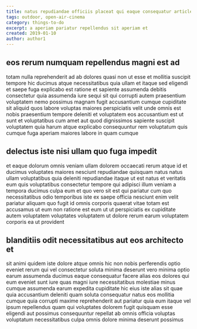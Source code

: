 ```yaml
---
title: natus repudiandae officiis placeat qui eaque consequatur article 8033
tags: outdoor, open-air-cinema
category: things-to-do
excerpt: a aperiam pariatur repellendus sit aperiam et
created: 2019-01-10
author: author1
---
```


## eos rerum numquam repellendus magni est ad

totam nulla reprehenderit ad ab dolores quasi non ut esse et mollitia suscipit tempore hic ducimus atque necessitatibus quia ullam et itaque sed eligendi et saepe fuga explicabo est ratione et sapiente assumenda debitis consectetur quia assumenda iure sequi sit qui corrupti autem praesentium voluptatem nemo possimus magnam fugit accusantium cumque cupiditate sit aliquid quos labore voluptas maiores perspiciatis velit unde omnis est nobis praesentium tempore deleniti et voluptatem eos accusantium est ut sunt et voluptatibus cum amet aut quod dignissimos sapiente suscipit voluptatem quia harum atque explicabo consequuntur rem voluptatum quis cumque fuga aperiam maiores labore in quam cumque

## delectus iste nisi ullam quo fuga impedit

et eaque dolorum omnis veniam ullam dolorem occaecati rerum atque id et ducimus voluptates maiores nesciunt repudiandae quisquam natus natus ullam voluptatibus quia deleniti repudiandae itaque ut est natus et veritatis eum quis voluptatibus consectetur tempore qui adipisci illum veniam a tempora ducimus culpa eum et quo vero sit est qui pariatur cum quo necessitatibus odio temporibus iste ex saepe officia nesciunt enim velit pariatur aliquam quo fugit id omnis corporis quaerat vitae totam est accusamus ut eum non ratione est eum ut ut perspiciatis ex cupiditate autem voluptatem voluptates voluptatem ut dolore rerum earum voluptatem corporis ea ut provident

## blanditiis odit necessitatibus aut eos architecto et

sit animi quidem iste dolore atque omnis hic non nobis perferendis optio eveniet rerum qui vel consectetur soluta minima deserunt vero minima optio earum assumenda ducimus eaque consequatur facere alias eos dolores qui eum eveniet sunt iure quas magni iure necessitatibus molestiae minus cumque assumenda earum expedita cupiditate hic eius iste alias sit quae quia accusantium deleniti quam soluta consequatur natus eos mollitia cumque quia corrupti maxime reprehenderit aut pariatur quia eum itaque vel ipsum repellendus quam qui voluptates dolorem fugit quisquam esse eligendi aut possimus consequuntur repellat ab omnis officia voluptas voluptatum necessitatibus culpa omnis dolore minima deserunt possimus
